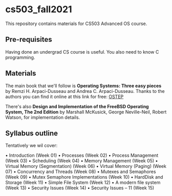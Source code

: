 # cs503_fall2021
This repository contains materials for CS503 Advanced OS course.

## Pre-requisites
Having done an undergrad CS course is useful.
You also need to know C programming.

## Materials
The main book that we'll follow is **Operating Systems: Three easy pieces** by Remzi H. Arpaci-Dusseau and Andrea C. Arpaci-Dusseau. Thanks to the authors you can find it online at this link for free: [OSTEP](https://pages.cs.wisc.edu/~remzi/OSTEP/)

There's also **Design and Implementation of the FreeBSD Operating System, The 2nd Edition** 
by Marshall McKusick, George Neville-Neil, Robert Watson, for implementation details.

## Syllabus outline
Tentatively we wil cover:

• Introduction				(Week 01)
• Processes				(Week 02)
• Process Management 		(Week 03)
• Scheduling 				(Week 04)
• Memory Management		(Week 05)
• Virtual Memory (Segmentation)	(Week 06)
• Virtual Memory (Paging) 		(Week 07)
• Concurrency and Threads 		(Week 08)
• Mutexes and Semaphores 		(Week 09)
• Mutex Semaphore Implementations 	(Week 10)
• HardDisk and Storage		(Week 11)
• Simple File System	 		(Week 12)
• A modern file system 		(Week 13)
• Security Issues		 	(Week 14)
• Security Issues – 11			(Week 15)
